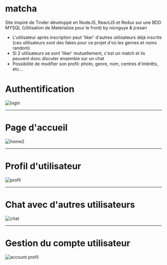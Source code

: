# matcha
Site inspiré de Tinder développé en NodeJS, ReactJS et Redux sur une BDD MYSQL (Utilisation de Materialize pour le front) by nicnguye & jcesari

- L'utilisateur après inscription peut 'liker' d'autres utilisateurs déjà inscrits (ces utilisateurs sont des fakes pour ce projet d'où les genres et noms random)
- Si 2 utilisateurs se sont 'liker' mutuellement, c'est un match et ils peuvent donc discuter ensemble sur un chat
- Possibilité de modifier son profil: photo, genre, nom, centres d'intérêts, etc...


# Authentification
![login](https://user-images.githubusercontent.com/33840666/58272257-697ae300-7d8e-11e9-9c8b-ce9f5c172c4b.png)


***
# Page d'accueil
![home2](https://user-images.githubusercontent.com/33840666/58272283-78fa2c00-7d8e-11e9-989b-b4c23a567076.png)


***
# Profil d'utilisateur
![profil](https://user-images.githubusercontent.com/33840666/58272313-87e0de80-7d8e-11e9-818a-bffc338271cb.png)


***
# Chat avec d'autres utilisateurs
![chat](https://user-images.githubusercontent.com/33840666/58272335-90391980-7d8e-11e9-8b6c-cf86b4342683.png)


***
# Gestion du compte utilisateur
![account profil](https://user-images.githubusercontent.com/33840666/58272355-97f8be00-7d8e-11e9-8f4e-21d4bc699bd3.png)
